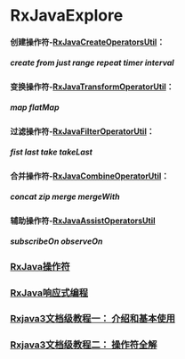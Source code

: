 # RxJavaExplore

#### 创建操作符-[RxJavaCreateOperatorsUtil](https://github.com/zhongyao/RxJavaExplore/blob/main/app/src/main/java/com/hongri/rxjava/util/RxJavaCreateOperatorsUtil.java)：
#####    create from just range repeat timer interval
#### 变换操作符-[RxJavaTransformOperatorUtil](https://github.com/zhongyao/RxJavaExplore/blob/main/app/src/main/java/com/hongri/rxjava/util/RxJavaTransformOperatorUtil.java)：
#####    map flatMap
#### 过滤操作符-[RxJavaFilterOperatorUtil](https://github.com/zhongyao/RxJavaExplore/blob/main/app/src/main/java/com/hongri/rxjava/util/RxJavaFilterOperatorUtil.java)：
#####    fist last take takeLast
#### 合并操作符-[RxJavaCombineOperatorUtil](https://github.com/zhongyao/RxJavaExplore/blob/main/app/src/main/java/com/hongri/rxjava/util/RxJavaCombineOperatorUtil.java)：
#####    concat zip merge mergeWith
#### 辅助操作符-[RxJavaAssistOperatorsUtil](https://github.com/zhongyao/RxJavaExplore/blob/main/app/src/main/java/com/hongri/rxjava/util/RxJavaAssistOperatorsUtil.java)
#####     subscribeOn observeOn


### [RxJava操作符](https://mcxiaoke.gitbooks.io/rxdocs/content/operators/Create.html)
### [RxJava响应式编程](https://github.com/ReactiveX/RxJava)
### [Rxjava3文档级教程一： 介绍和基本使用](https://blog.csdn.net/LucasXu01/article/details/105279367)
### [Rxjava3文档级教程二： 操作符全解](https://blog.csdn.net/LucasXu01/article/details/105312731)
